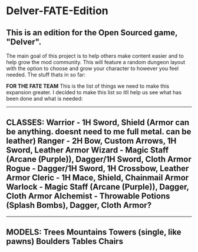 # Delver-FATE-Edition
This is an edition for the Open Sourced game, "Delver".
----------------------
The main goal of this project is to help others make content easier and to help grow the mod community. This will feature a random
dungeon layout with the option to choose and grow your character to however you feel needed.
The stuff thats in so far:


**FOR THE FATE TEAM**
This is the list of things we need to make this expansion greater. I decided to make this list so itll help us see what has been done and what is needed:

---------------
CLASSES:
Warrior - 1H Sword, Shield (Armor can be anything. doesnt need to me full metal. can be leather)
Ranger - 2H Bow, Custom Arrows, 1H Sword, Leather Armor
Wizard - Magic Staff (Arcane (Purple)), Dagger/1H Sword, Cloth Armor
Rogue - Dagger/1H Sword, 1H Crossbow, Leather Armor
Cleric - 1H Mace, Shield, Chainmail Armor
Warlock - Magic Staff (Arcane (Purple)), Dagger, Cloth Armor
Alchemist - Throwable Potions (Splash Bombs), Dagger, Cloth Armor?
---------------
---------------
MODELS:
Trees
Mountains
Towers (single, like pawns)
Boulders
Tables
Chairs
---------------
